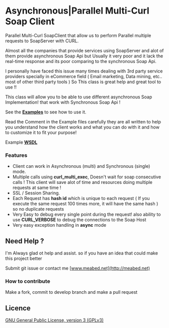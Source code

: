 # Asynchronous|Parallel Multi-Curl Soap Client

Parallel Multi-Curl SoapClient that allow us to perform Parallel multiple requests to SoapServer with CURL.

Almost all the companies that provide services using SoapServer and alot of them provide asynchronous Soap Api but Usually it very poor and it lack the real-time response and its poor comparing to the synchronous Soap Api.

I personally have faced this issue many times dealing with 3rd party service providers specially in eCommerce field ( Email marketing, Data mining, etc.. most of other third party tools ) So This class is great help and great tool to use !!

This class will allow you to be able to use different asynchronous Soap Implementation! that work with Synchronous Soap Api !

See the [**Examples**](https://github.com/Meabed/asynchronous-soap/tree/master/example) to see how to use it.

Read the Comment in the Example files carefully they are all written to help you understand how the client works and what you can do with it and how to customize it to fit your purpose!

Example [**WSDL**](http://meabed.net/soap/test.php)

### Features
- Client can work in Asynchronous (multi) and Synchronous (single) mode.
- Multiple calls using **curl_multi_exec**, Doesn't wait for soap consecutive calls ! This client will save alot of time and resources doing multiple requests at same time !
- SSL / Session Sharing.
- Each Request has **hash id** which is unique to each request ( If you execute the same request 100 times more, it will have the same hash ) so no duplicate requests
- Very Easy to debug every single point during the request! also ability to use **CURL_VERBOSE** to debug the connections to the Soap Host
- Very easy exception handling in **async** mode

## Need Help ?

I'm Always glad ot help and assist. so if you have an idea that could make this project better

Submit git issue or contact me [www.meabed.net](http://meabed.net)


### How to contribute

Make a fork, commit to develop branch and make a pull request

Licence
-------
[GNU General Public License, version 3 (GPLv3)](http://opensource.org/licenses/gpl-3.0)
